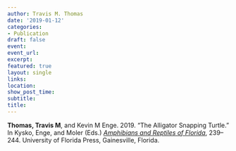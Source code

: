 ```yaml
---
author: Travis M. Thomas
date: '2019-01-12'
categories:
- Publication
draft: false
event: 
event_url: 
excerpt:   
featured: true
layout: single
links:
location: 
show_post_time: 
subtitle:   
title:
---
```


**Thomas, Travis M**, and Kevin M Enge. 2019. “The Alligator Snapping Turtle.” In Kysko, Enge, and Moler (Eds.) [*Amphibians and Reptiles of Florida*](https://upf.com/book.asp?id=9781683400448), 239–244. University of Florida Press, Gainesville, Florida.


